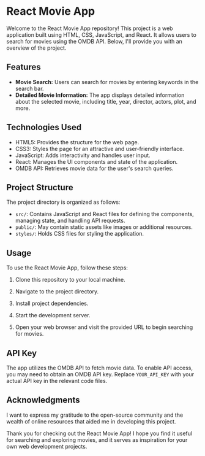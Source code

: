 # React Movie App

Welcome to the React Movie App repository! This project is a web application built using HTML, CSS, JavaScript, and React. It allows users to search for movies using the OMDB API. Below, I'll provide you with an overview of the project.

## Features

- **Movie Search:** Users can search for movies by entering keywords in the search bar.
- **Detailed Movie Information:** The app displays detailed information about the selected movie, including title, year, director, actors, plot, and more.

## Technologies Used

- HTML5: Provides the structure for the web page.
- CSS3: Styles the page for an attractive and user-friendly interface.
- JavaScript: Adds interactivity and handles user input.
- React: Manages the UI components and state of the application.
- OMDB API: Retrieves movie data for the user's search queries.

## Project Structure

The project directory is organized as follows:

- `src/`: Contains JavaScript and React files for defining the components, managing state, and handling API requests.
- `public/`: May contain static assets like images or additional resources.
- `styles/`: Holds CSS files for styling the application.

## Usage

To use the React Movie App, follow these steps:

1. Clone this repository to your local machine.

2. Navigate to the project directory.

3. Install project dependencies.

4. Start the development server.

5. Open your web browser and visit the provided URL to begin searching for movies.

## API Key

The app utilizes the OMDB API to fetch movie data. To enable API access, you may need to obtain an OMDB API key. Replace `YOUR_API_KEY` with your actual API key in the relevant code files.

## Acknowledgments

I want to express my gratitude to the open-source community and the wealth of online resources that aided me in developing this project.

Thank you for checking out the React Movie App! I hope you find it useful for searching and exploring movies, and it serves as inspiration for your own web development projects.
